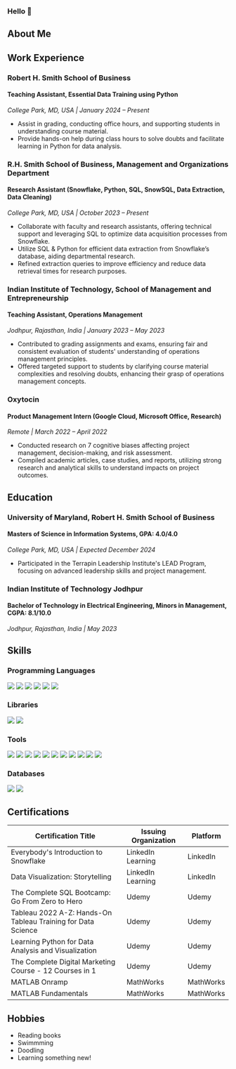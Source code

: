 ### Hello 👋

## About Me

## Work Experience 

### Robert H. Smith School of Business
#### Teaching Assistant, Essential Data Training using Python
*College Park, MD, USA | January 2024 – Present*
- Assist in grading, conducting office hours, and supporting students in understanding course material.
- Provide hands-on help during class hours to solve doubts and facilitate learning in Python for data analysis.

### R.H. Smith School of Business, Management and Organizations Department
#### Research Assistant (Snowflake, Python, SQL, SnowSQL, Data Extraction, Data Cleaning)
*College Park, MD, USA | October 2023 – Present*
- Collaborate with faculty and research assistants, offering technical support and leveraging SQL to optimize data acquisition processes from Snowflake.
- Utilize SQL & Python for efficient data extraction from Snowflake’s database, aiding departmental research.
- Refined extraction queries to improve efficiency and reduce data retrieval times for research purposes.

### Indian Institute of Technology, School of Management and Entrepreneurship
#### Teaching Assistant, Operations Management
*Jodhpur, Rajasthan, India | January 2023 – May 2023*
- Contributed to grading assignments and exams, ensuring fair and consistent evaluation of students' understanding of operations management principles.
- Offered targeted support to students by clarifying course material complexities and resolving doubts, enhancing their grasp of operations management concepts.

### Oxytocin
#### Product Management Intern (Google Cloud, Microsoft Office, Research)
*Remote | March 2022 – April 2022*
- Conducted research on 7 cognitive biases affecting project management, decision-making, and risk assessment.
- Compiled academic articles, case studies, and reports, utilizing strong research and analytical skills to understand impacts on project outcomes.


## Education
### University of Maryland, Robert H. Smith School of Business
#### Masters of Science in Information Systems, GPA: 4.0/4.0
*College Park, MD, USA | Expected December 2024*
- Participated in the Terrapin Leadership Institute's LEAD Program, focusing on advanced leadership skills and project management.

### Indian Institute of Technology Jodhpur
#### Bachelor of Technology in Electrical Engineering, Minors in Management, CGPA: 8.1/10.0
*Jodhpur, Rajasthan, India | May 2023*


## Skills
### Programming Languages
<p>
  <img src="https://img.shields.io/badge/Python-FF3473?style=for-the-badge&logo=python&logoColor=white" />
  <img src="https://img.shields.io/badge/R-30E584?style=for-the-badge&logo=r&logoColor=white" />
  <img src="https://img.shields.io/badge/SQL-FF5353?style=for-the-badge&logo=sql&logoColor=white" />
  <img src="https://img.shields.io/badge/JSON-FF8F4A?style=for-the-badge&logo=json&logoColor=white" />
  <img src="https://img.shields.io/badge/C-FFDB45?style=for-the-badge&logo=C&logoColor=white" />
  <img src="https://img.shields.io/badge/Pyspark-4694FF?style=for-the-badge&logo=pyspark&logoColor=white" />
</p>

### Libraries
<p>
  <img src="https://img.shields.io/badge/Pandas-20232A?style=for-the-badge&logo=pandas&logoColor=61DAFB" />
  <img src="https://img.shields.io/badge/Numpy-339933?style=for-the-badge&logo=numpy&logoColor=white" />
</p>

### Tools 
<p>
  <img src="https://img.shields.io/badge/R_Studio-1D1A39?style=for-the-badge&logo=r%20studio&logoColor=white" />
  <img src="https://img.shields.io/badge/Tableau-451952?style=for-the-badge&logo=tableau&logoColor=white" />
  <img src="https://img.shields.io/badge/Snowflake-662549?style=for-the-badge&logo=snowflake&logoColor=white" />
  <img src="https://img.shields.io/badge/Jupyter_Notebook-AE445A?style=for-the-badge&logo=jupyter%20notebook&logoColor=white" />
  <img src="https://img.shields.io/badge/Visual_Studio_Code-F39F5A?style=for-the-badge&logo=visual%20studio%20code&logoColor=white" />
  <img src="https://img.shields.io/badge/SQL_Server_Management_Studio-E8BCB9?style=for-the-badge&logo=sql%20server%20management%20studio&logoColor=white" />
  <img src="https://img.shields.io/badge/Github-E34F26?style=for-the-badge&logo=github&logoColor=white" />
  <img src="https://img.shields.io/badge/Hadoop-E34F26?style=for-the-badge&logo=hadoop&logoColor=white" />
  <img src="https://img.shields.io/badge/Hive-1572B6?style=for-the-badge&logo=hive&logoColor=white" />
  <img src="https://img.shields.io/badge/Pig-323330?style=for-the-badge&logo=pig&logoColor=F7DF1E" />
  <img src="https://img.shields.io/badge/Neo4j-007ACC?style=for-the-badge&logo=neo4j&logoColor=white" />
</p>

### Databases
<p>
  <img src="https://img.shields.io/badge/PostgreSQL-4694FF?style=for-the-badge&logo=postgresql&logoColor=white" />
  <img src="https://img.shields.io/badge/MongoDB-30E584?style=for-the-badge&logo=mongodb&logoColor=white" />
</p>

## Certifications

| Certification Title                                         | Issuing Organization | Platform      |
|-------------------------------------------------------------|----------------------|---------------|
| Everybody's Introduction to Snowflake                       | LinkedIn Learning    | LinkedIn      |
| Data Visualization: Storytelling                            | LinkedIn Learning    | LinkedIn      |
| The Complete SQL Bootcamp: Go From Zero to Hero             | Udemy                | Udemy         |
| Tableau 2022 A-Z: Hands-On Tableau Training for Data Science| Udemy                | Udemy         |
| Learning Python for Data Analysis and Visualization         | Udemy                | Udemy         |
| The Complete Digital Marketing Course - 12 Courses in 1     | Udemy                | Udemy         |
| MATLAB Onramp                                               | MathWorks            | MathWorks     |
| MATLAB Fundamentals                                         | MathWorks            | MathWorks     |


## Hobbies
- Reading books
- Swimmming
- Doodling
- Learning something new!

